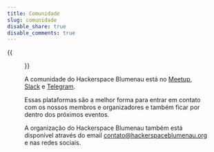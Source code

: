 ```yaml
---
title: Comunidade
slug: comunidade
disable_share: true
disable_comments: true
---
```


{{<figure src="/images/carousel/dev-day-wide.jpg" alt="Comunidade HSBNU">}}

A comunidade do Hackerspace Blumenau está no [Meetup][meetup], [Slack][slack] e [Telegram][telegram].

Essas plataformas são a melhor forma para entrar em contato com os nossos membros e organizadores e também ficar por dentro dos próximos eventos.

A organização do Hackerspace Blumenau também está disponível através do email <a href="mailto:contato@hackerspaceblumenau.org">contato@hackerspaceblumenau.org</a> e nas redes sociais.

[meetup]: https://www.meetup.com/hackerspaceblumenau/
[slack]: /slack/
[telegram]: https://t.me/hackerspaceblumenau
